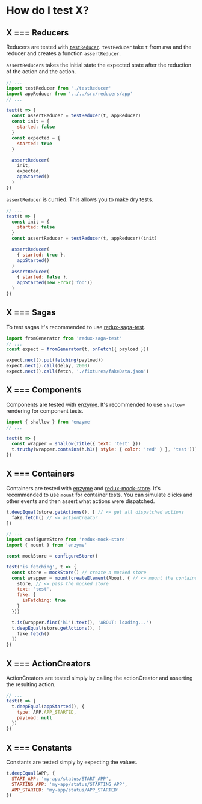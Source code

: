 How do I test X?
================

X === Reducers
--------

Reducers are tested with [`testReducer`](../test/reducers/testReducer).
`testReducer` take `t` from ava and the reducer and creates a function `assertReducer`.

`assertReducers` takes the initial state the expected state after the reduction of the action
and the action.

```js
// ...
import testReducer from './testReducer'
import appReducer from '../../src/reducers/app'
// ...

test(t => {
  const assertReducer = testReducer(t, appReducer)
  const init = {
    started: false
  }
  const expected = {
    started: true
  }

  assertReducer(
    init,
    expected,
    appStarted()
  )
})
```

`assertReducer` is curried. This allows you to make dry tests.

```js
// ...
test(t => {
  const init = {
    started: false
  }
  const assertReducer = testReducer(t, appReducer)(init)

  assertReducer(
    { started: true },
    appStarted()
  )
  assertReducer(
    { started: false },
    appStarted(new Error('foo'))
  )
})
```

X === Sagas
-----------

To test sagas it's recommended to use [redux-saga-test](https://github.com/stoeffel/redux-saga-test).

```js
import fromGenerator from 'redux-saga-test'
// ...
const expect = fromGenerator(t, onFetch({ payload }))

expect.next().put(fetching(payload))
expect.next().call(delay, 2000)
expect.next().call(fetch, './fixtures/fakeData.json')
```

X === Components
----------

Components are tested with [enzyme](https://github.com/airbnb/enzyme).
It's recommended to use `shallow`-rendering for component tests.

```js
import { shallow } from 'enzyme'
// ...

test(t => {
  const wrapper = shallow(Title({ text: 'test' }))
  t.truthy(wrapper.contains(h.h1({ style: { color: 'red' } }, 'test')))
})
```

X === Containers
----------

Containers are tested with [enzyme](https://github.com/airbnb/enzyme) and [redux-mock-store](https://github.com/arnaudbenard/redux-mock-store).
It's recommended to use `mount` for container tests.
You can simulate clicks and other events and then assert what actions were dispatched.

```js
t.deepEqual(store.getActions(), [ // <= get all dispatched actions
  fake.fetch() // <= actionCreator
])
```

```js
// ...
import configureStore from 'redux-mock-store'
import { mount } from 'enzyme'

const mockStore = configureStore()

test('is fetching', t => {
  const store = mockStore() // create a mocked store
  const wrapper = mount(createElement(About, { // <= mount the container
    store, // <= pass the mocked store
    text: 'test',
    fake: {
      isFetching: true
    }
  }))

  t.is(wrapper.find('h1').text(), 'ABOUT: loading...')
  t.deepEqual(store.getActions(), [
    fake.fetch()
  ])
})
```

X === ActionCreators
--------------------

ActionCreators are tested simply by calling the actionCreator and asserting the resulting action.

```js
// ...
test(t => {
  t.deepEqual(appStarted(), {
    type: APP.APP_STARTED,
    payload: null
  })
})
```

X === Constants
---------------

Constants are tested simply by expecting the values.

```js
t.deepEqual(APP, {
  START_APP: 'my-app/status/START_APP',
  STARTING_APP: 'my-app/status/STARTING_APP',
  APP_STARTED: 'my-app/status/APP_STARTED'
})
```
